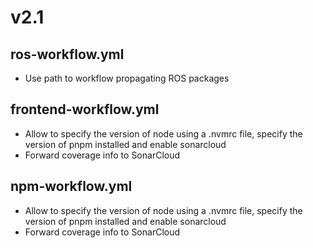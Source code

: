# v2.1
## ros-workflow.yml
- Use path to workflow propagating ROS packages

## frontend-workflow.yml
- Allow to specify the version of node using a .nvmrc file, specify the version of pnpm installed and enable sonarcloud
- Forward coverage info to SonarCloud

## npm-workflow.yml
- Allow to specify the version of node using a .nvmrc file, specify the version of pnpm installed and enable sonarcloud
- Forward coverage info to SonarCloud
